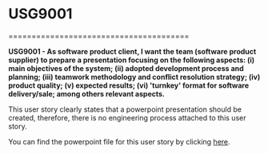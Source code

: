 # USG9001
=======================================

**USG9001 - As software product client, I want the team (software product supplier) to prepare a presentation focusing on the following aspects: (i) main objectives of the system; (ii) adopted development process and planning; (iii) teamwork methodology and conflict resolution strategy; (iv) product quality; (v) expected results; (vi) 'turnkey' format for software delivery/sale; among others relevant aspects.**

This user story clearly states that a powerpoint presentation should be created, therefore, there is no engineering process attached to this user story.

You can find the powerpoint file for this user story by clicking [here](./USG9001_Presentation.pptx).